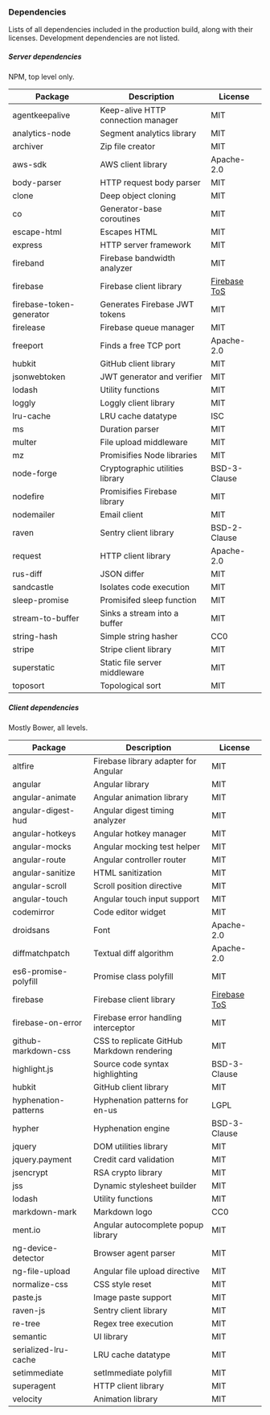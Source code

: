 ### Dependencies

Lists of all dependencies included in the production build, along with their licenses.  Development dependencies are not listed.

##### Server dependencies
NPM, top level only.

Package | Description | License
--------|-------------|--------
agentkeepalive |Keep-alive HTTP connection manager | MIT
analytics-node | Segment analytics library | MIT
archiver | Zip file creator | MIT
aws-sdk | AWS client library | Apache-2.0
body-parser | HTTP request body parser | MIT
clone | Deep object cloning | MIT
co | Generator-base coroutines | MIT
escape-html | Escapes HTML | MIT
express | HTTP server framework | MIT
fireband | Firebase bandwidth analyzer | MIT
firebase | Firebase client library | [Firebase ToS](https://www.firebase.com/terms/terms-of-service.html)
firebase-token-generator | Generates Firebase JWT tokens | MIT
firelease | Firebase queue manager | MIT
freeport | Finds a free TCP port | Apache-2.0
hubkit | GitHub client library | MIT
jsonwebtoken | JWT generator and verifier | MIT
lodash | Utility functions | MIT
loggly | Loggly client library | MIT
lru-cache | LRU cache datatype | ISC
ms | Duration parser | MIT
multer | File upload middleware | MIT
mz | Promisifies Node libraries | MIT
node-forge | Cryptographic utilities library | BSD-3-Clause
nodefire | Promisifies Firebase library | MIT
nodemailer | Email client | MIT
raven | Sentry client library | BSD-2-Clause
request | HTTP client library | Apache-2.0
rus-diff | JSON differ | MIT
sandcastle | Isolates code execution | MIT
sleep-promise | Promisifed sleep function | MIT
stream-to-buffer | Sinks a stream into a buffer | MIT
string-hash | Simple string hasher | CC0
stripe | Stripe client library | MIT
superstatic | Static file server middleware | MIT
toposort | Topological sort | MIT

##### Client dependencies
Mostly Bower, all levels.

Package | Description | License
--------|-------------|--------
altfire | Firebase library adapter for Angular | MIT
angular | Angular library | MIT
angular-animate | Angular animation library | MIT
angular-digest-hud | Angular digest timing analyzer | MIT
angular-hotkeys | Angular hotkey manager | MIT
angular-mocks | Angular mocking test helper | MIT
angular-route | Angular controller router | MIT
angular-sanitize | HTML sanitization | MIT
angular-scroll | Scroll position directive | MIT
angular-touch | Angular touch input support | MIT
codemirror | Code editor widget | MIT
droidsans | Font | Apache-2.0
diffmatchpatch | Textual diff algorithm | Apache-2.0
es6-promise-polyfill | Promise class polyfill | MIT
firebase | Firebase client library | [Firebase ToS](https://www.firebase.com/terms/terms-of-service.html)
firebase-on-error | Firebase error handling interceptor | MIT
github-markdown-css | CSS to replicate GitHub Markdown rendering | MIT
highlight.js | Source code syntax highlighting | BSD-3-Clause
hubkit | GitHub client library | MIT
hyphenation-patterns | Hyphenation patterns for en-us | LGPL
hypher | Hyphenation engine | BSD-3-Clause
jquery | DOM utilities library | MIT
jquery.payment | Credit card validation | MIT
jsencrypt | RSA crypto library | MIT
jss | Dynamic stylesheet builder | MIT
lodash | Utility functions | MIT
markdown-mark | Markdown logo | CC0
ment.io | Angular autocomplete popup library | MIT
ng-device-detector | Browser agent parser | MIT
ng-file-upload | Angular file upload directive | MIT
normalize-css | CSS style reset | MIT
paste.js | Image paste support | MIT
raven-js | Sentry client library | MIT
re-tree | Regex tree execution | MIT
semantic | UI library | MIT
serialized-lru-cache | LRU cache datatype | MIT
setimmediate | setImmediate polyfill | MIT
superagent | HTTP client library | MIT
velocity | Animation library | MIT
